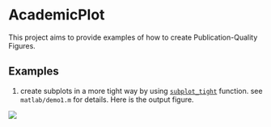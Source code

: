 AcademicPlot
====
This project aims to provide examples of how to create Publication-Quality Figures.


## Examples
1. create subplots in a more tight way by using [`subplot_tight`](https://cn.mathworks.com/matlabcentral/fileexchange/30884-controllable-tight-subplot?focused=6614736&tab=function) function.
see `matlab/demo1.m` for details. Here is the output figure.

![](./matlab/Figs/demo1.tif)